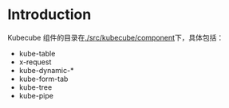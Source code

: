 
# Introduction

Kubecube 组件的目录在[./src/kubecube/component](https://github.com/kubecube-io/kubecube-front/tree/main/src/kubecube/component)下，具体包括：

+ kube-table
+ x-request
+ kube-dynamic-*
+ kube-form-tab
+ kube-tree
+ kube-pipe
